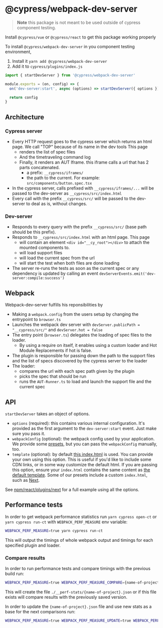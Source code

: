# @cypress/webpack-dev-server

> **Note** this package is not meant to be used outside of cypress component testing.

Install `@cypress/vue` or `@cypress/react` to get this package working properly

To install `@cypress/webpack-dev-server` in you component testing environment,
1. Install it `yarn add @cypress/webpack-dev-server`
2. Add it to `cypress/plugins/index.js`

```js
import { startDevServer } from '@cypress/webpack-dev-server'

module.exports = (on, config) => {
  on('dev-server:start', async (options) => startDevServer({ options }))

  return config
}
```

## Architecture

### Cypress server

- Every HTTP request goes to the cypress server which returns an html page. We call "TOP" because of its name in the dev tools
    This page
    - renders the list of spec files
    - And the timetraveling command log
    - Finally, it renders an AUT Iframe. this iframe calls a url that has 2 parts concatenated.
        - a prefix: `__cypress/iframes/` 
        - the path to the current. For example: `src/components/button.spec.tsx`
- In the cypress server, calls prefixed with `__cypress/iframes/...` will be passed to the dev-server as `__cypress/src/index.html`
- Every call with the prefix `__cypress/src/` will be passed to the dev-server to deal as is, without changes.

### Dev-server

- Responds to every query with the prefix `__cypress/src/` (base path should be this prefix).
- Responds to `__cypress/src/index.html` with an html page. 
    This page
    - will contain an element `<div id="__cy_root"></div>` to attach the mounted components to.
    - will load support files
    - will load the current spec from the url
    - will start the test when both files are done loading
- The server re-runs the tests as soon as the current spec or any dependency is updated
by calling an event `devServerEvents.emit('dev-server:compile:success')`

## Webpack

Webpack-dev-server fulfills his reponsibilities by

- Making a `webpack.config` from the users setup by changing the entrypoint to `browser.ts`
- Launches the webpack dev server with `devServer.publicPath = "__cypress/src/"` and `devServer.hot = false`
- The entry point (`browser.ts`) delegates the loading of spec files to the loader. 
    - By using a require on itself, it enables using a custom loader and Hot Module Replacements if hot is false.
- The plugin is responsible for passing down the path to the support files and the list of specs discovered by the cypress server to the loader
- The loader:
    - compares the url with each spec path given by the plugin
    - picks the spec that should be run
    - runs the `AUT-Runner.ts` to load and launch the support file and the current spec

## API

`startDevServer` takes an object of options.

- `options` (required): this contains various internal configuration. It's provided as the first argument to the `dev-server:start` event. Just make sure you pass it.
- `webpackConfig` (optional): the webpack config used by your application. We provide some [presets](https://github.com/cypress-io/cypress/tree/develop/npm/react/plugins), but you can pass the `webpackConfig` manually, too.
- `template` (optional): by default [this index.html](https://github.com/cypress-io/cypress/blob/develop/npm/webpack-dev-server/index-template.html) is used. You can provide your own using this option. This is useful if you'd like to include some CDN links, or in some way customize the default html. If you are passing this option, ensure your `index.html` contains the same content as [the default template](https://github.com/cypress-io/cypress/blob/develop/npm/webpack-dev-server/index-template.html). Some of our presets include a custom `index.html`, such as [Next](https://github.com/cypress-io/cypress/tree/develop/npm/react/plugins/next). 

See [npm/react/plugins/next](https://github.com/cypress-io/cypress/blob/develop/npm/react/plugins/next/index.js) for a full example using all the options.

## Performance tests 

In order to get webpack performance statistics run `yarn cypress open-ct` or `yarn cypress run-ct` with `WEBPACK_PERF_MEASURE` env variable:

```sh
WEBPACK_PERF_MEASURE=true yarn cypress run-ct
```

This will output the timings of whole webpack output and timings for each specified plugin and loader. 

### Compare results

In order to run performance tests and compare timings with the previous build run:

```sh
WEBPACK_PERF_MEASURE=true WEBPACK_PERF_MEASURE_COMPARE={name-of-project} yarn cypress run-ct
```

This will create the file `./__perf-stats/{name-of-project}.json` or if this file exists will compare results with the previously saved version. 

In order to update the `{name-of-project}.json` file and use new stats as a base for the next comparisons run:  

```sh
WEBPACK_PERF_MEASURE=true WEBPACK_PERF_MEASURE_UPDATE=true WEBPACK_PERF_MEASURE_COMPARE={name-of-project} yarn cypress run-ct
```
